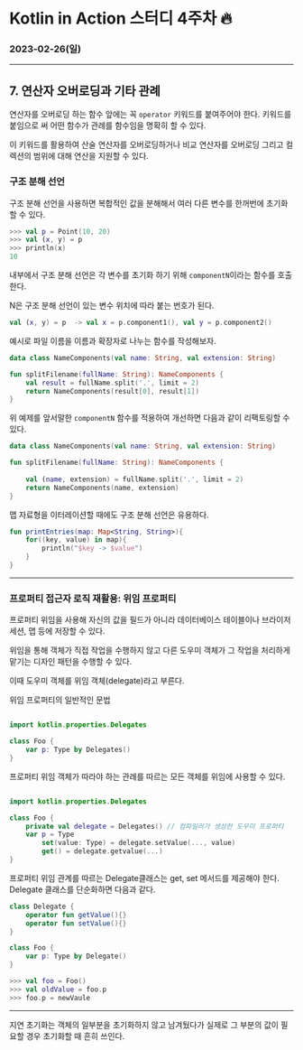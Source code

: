 # Kotlin in Action 스터디 4주차 🔥
### 2023-02-26(일)

---



## 7. 연산자 오버로딩과 기타 관례

연산자를 오버로딩 하는 함수 앞에는 꼭 `operator` 키워드를 붙여주어야 한다. 키워드를 붙임으로 써 어떤 함수가 관례를 함수임을 명확히 할 수 있다.

이 키워드를 활용하여 산술 연산자를 오버로딩하거나 비교 연산자를 오버로딩 그리고 컬렉션의 범위에 대해 연산을 지원할 수 있다.

### 구조 분해 선언
구조 분해 선언을 사용하면 복합적인 값을 분해해서 여러 다른 변수를 한꺼번에 초기화 할 수 있다.
```kotlin
>>> val p = Point(10, 20)
>>> val (x, y) = p
>>> println(x)
10
```

내부에서 구조 분해 선언은 각 변수를 초기화 하기 위해 `componentN`이라는 함수를 호출한다.

N은 구조 분해 선언이 있는 변수 위치에 따라 붙는 번호가 된다.

```kotlin
val (x, y) = p  -> val x = p.component1(), val y = p.component2()
```

예시로 파일 이름을 이름과 확장자로 나누는 함수를 작성해보자.

```kotlin
data class NameComponents(val name: String, val extension: String)

fun splitFilename(fullName: String): NameComponents {
    val result = fullName.split('.', limit = 2)
    return NameComponents(result[0], result[1])
}
```
위 예제를 앞서말한 `componentN` 함수를 적용하여 개선하면 다음과 같이 리팩토링할 수 있다.

```kotlin
data class NameComponents(val name: String, val extension: String)

fun splitFilename(fullName: String): NameComponents {
    
    val (name, extension) = fullName.split('.', limit = 2)
    return NameComponents(name, extension)
}
```

맵 자료형을 이터레이션할 때에도 구조 분해 선언은 유용하다.
```kotlin
fun printEntries(map: Map<String, String>){
    for((key, value) in map){
        println("$key -> $value")
    }
}
```

---

### 프로퍼티 접근자 로직 재활용: 위임 프로퍼티

프로퍼티 위임을 사용해 자신의 값을 필드가 아니라 데이터베이스 테이블이나 브라이저 세션, 맵 등에 저장할 수 있다.

위임을 통해 객체가 직접 작업을 수행하지 않고 다른 도우미 객체가 그 작업을 처리하게 맡기는 디자인 패턴을 수행할 수 있다.

이때 도우미 객체를 위임 객체(delegate)라고 부른다.

위임 프로퍼티의 일반적인 문법

```kotlin

import kotlin.properties.Delegates

class Foo {
    var p: Type by Delegates()
}
```
프로퍼티 위임 객체가 따라야 하는 관례를 따르는 모든 객체를 위임에 사용할 수 있다.

```kotlin

import kotlin.properties.Delegates

class Foo {
    private val delegate = Delegates() // 컴파일러가 생성한 도우미 프로퍼티
    var p = Type
        set(value: Type) = delegate.setValue(..., value)
        get() = delegate.getvalue(...)
}
```
프로퍼티 위임 관계를 따르는 Delegate클래스는 get, set 메서드를 제공해야 한다. Delegate 클래스를 단순화하면 다음과 같다.

```kotlin
class Delegate {
    operator fun getValue(){}
    operator fun setValue(){}
}

class Foo {
    var p: Type by Delegate()
}

>>> val foo = Foo()
>>> val oldValue = foo.p
>>> foo.p = newVaule
```

--- 

지연 초기화는 객체의 일부분을 초기화하지 않고 남겨뒀다가 실제로 그 부분의 값이 필요할 경우 초기화할 때 흔히 쓰인다.


